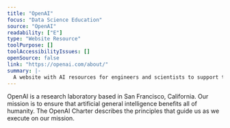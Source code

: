 ```yaml
---
title: "OpenAI"
focus: "Data Science Education"
source: "OpenAI"
readability: ["E"]
type: "Website Resource"
toolPurpose: []
toolAccessibilityIssues: []
openSource: false
link: "https://openai.com/about/"
summary: |-
  A website with AI resources for engineers and scientists to support the development of AI that benefits humanity.
---
```

OpenAI is a research laboratory based in San Francisco, California. Our mission is to ensure that artificial general intelligence benefits all of humanity. The OpenAI Charter describes the principles that guide us as we execute on our mission.
